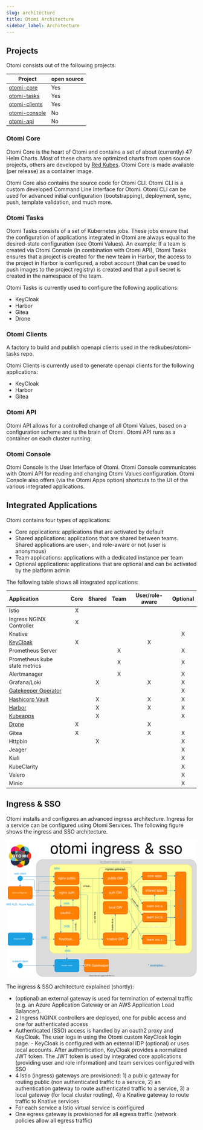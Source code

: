```yaml
---
slug: architecture
title: Otomi Architecture
sidebar_label: Architecture
---
```


## Projects

Otomi consists out of the following projects:

| Project                                                    | open source |
| ---------------------------------------------------------- | ----------- |
| [otomi-core](https://github.com/redkubes/otomi-core)       | Yes         |
| [otomi-tasks](https://github.com/redkubes/otomi-tasks)     | Yes         |
| [otomi-clients](https://github.com/redkubes/otomi-clients) | Yes         |
| [otomi-console](https://github.com/redkubes/otomi-console) | No          |
| [otomi-api](https://github.com/redkubes/otomi-api)         | No          |


### Otomi Core

Otomi Core is the heart of Otomi and contains a set of about (currently) 47 Helm Charts. Most of these charts are optimized charts from open source projects, others are developed by [Red Kubes](https://redkubes.com). Otomi Core is made available (per release) as a container image.

Otomi Core also contains the source code for Otomi CLI. Otomi CLI is a custom developed Command Line Interface for Otomi. Otomi CLI can be used for advanced initial configuration (bootstrapping), deployment, sync, push, template validation, and much more.

### Otomi Tasks

Otomi Tasks consists of a set of Kubernetes jobs. These jobs ensure that the configuration of applications integrated in Otomi are always equal to the desired-state configuration (see Otomi Values). An example: If a team is created via Otomi Console (in combination with Otomi API), Otomi Tasks ensures that a project is created for the new team in Harbor, the access to the project in Harbor is configured, a robot account (that can be used to push images to the project registry) is created and that a pull secret is created in the namespace of the team.

Otomi Tasks is currently used to configure the following applications:

- KeyCloak
- Harbor
- Gitea
- Drone

### Otomi Clients

A factory to build and publish openapi clients used in the redkubes/otomi-tasks repo.

Otomi Clients is currently used to generate openapi clients for the following applications:

- KeyCloak
- Harbor
- Gitea

### Otomi API

Otomi API allows for a controlled change of all Otomi Values, based on a configuration scheme and is the brain of Otomi. Otomi API runs as a container on each cluster running.

### Otomi Console

Otomi Console is the User Interface of Otomi. Otomi Console communicates with Otomi API for reading and changing Otomi Values configuration. Otomi Console also offers (via the Otomi Apps option) shortcuts to the UI of the various integrated applications.

## Integrated Applications

Otomi contains four types of applications:

- Core applications: applications that are activated by default
- Shared applications: applications that are shared between teams. Shared applications are user-, and role-aware or not (user is anonymous)
- Team applications: applications with a dedicated instance per team
- Optional applications: applications that are optional and can be activated by the platform admin

The following table shows all integrated applications:

| Application                                  | Core | Shared | Team | User/role-aware | Optional |
| :------------------------------------------- | :--: | :----: | :--: | :-------------: | :------: |
| Istio                                        |  X   |        |      |                 |          |
| Ingress NGINX Controller                     |  X   |        |      |                 |          |
| Knative                                      |      |        |      |                 |    X     |
| [KeyCloak](/docs/apps/keycloak)              |  X   |        |      |        X        |          |
| Prometheus Server                            |      |        |  X   |                 |    X     |
| Prometheus kube state metrics                |      |        |  X   |                 |    X     |
| Alertmanager                                 |      |        |  X   |                 |    X     |
| Grafana/Loki                                 |      |   X    |      |        X        |    X     |
| [Gatekeeper Operator](/docs/apps/gatekeeper) |      |        |      |                 |    X     |
| [Hashicorp Vault](/docs/apps/vault)          |      |   X    |      |        X        |    X     |
| [Harbor](/docs/apps/harbor)                  |      |   X    |      |        X        |    X     |
| [Kubeapps](/docs/apps/kubeapps)              |      |   X    |      |                 |    X     |
| [Drone](/docs/apps/drone)                    |  X   |        |      |        X        |          |
| Gitea                                        |  X   |        |      |        X        |    X     |
| Httpbin                                      |      |   X    |      |                 |    X     |
| Jeager                                       |      |        |      |                 |    X     |
| Kiali                                        |      |        |      |                 |    X     |
| KubeClarity                                  |      |        |      |                 |    X     |
| Velero                                       |      |        |      |                 |    X     |
| Minio                                        |      |        |      |                 |    X     |

## Ingress & SSO

Otomi installs and configures an advanced ingress architecture. Ingress for a service can be configured using Otomi Services. The following figure shows the ingress and SSO architecture.

![img/ingress-overview](/img/ingress-overview.svg)

The ingress & SSO architecture explained (shortly):

- (optional) an external gateway is used for termination of external traffic (e.g. an Azure Application Gateway or an AWS Application Load Balancer).
- 2 Ingress NGINX controllers are deployed, one for public access and one for authenticated access
- Authenticated (SSO) access is handled by an oauth2 proxy and KeyCloak. The user logs in using the Otomi custom KeyCloak login page. - KeyCloak is configured with an external IDP (optional) or uses local accounts. After authentication, KeyCloak provides a normalized JWT token. The JWT token is used by integrated core applications (providing user and role information) and team services configured with SSO
- 4 Istio (ingress) gateways are provisioned: 1) a public gateway for routing public (non authenticated traffic to a service, 2) an authentication gateway to route authenticated traffic to a service, 3) a local gateway (for local cluster routing), 4) a Knative gateway to route traffic to Knative services
- For each service a Istio virtual service is configured
- One egress gateway is provisioned for all egress traffic (network policies allow all egress traffic)
